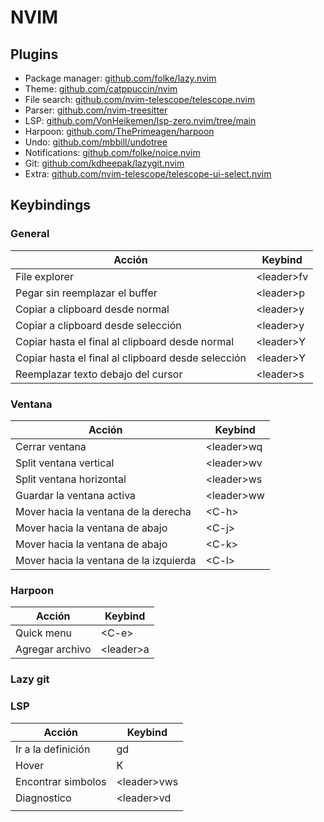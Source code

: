 # NVIM

## Plugins

 * Package manager: [github.com/folke/lazy.nvim](https://github.com/folke/lazy.nvim)
 * Theme: [github.com/catppuccin/nvim](https://github.com/catppuccin/nvim) 
 * File search: [github.com/nvim-telescope/telescope.nvim](https://github.com/nvim-telescope/telescope.nvim)
 * Parser: [github.com/nvim-treesitter](https://github.com/nvim-treesitter/nvim-treesitter)
 * LSP: [github.com/VonHeikemen/lsp-zero.nvim/tree/main](https://github.com/VonHeikemen/lsp-zero.nvim/tree/main)
 * Harpoon: [github.com/ThePrimeagen/harpoon](https://github.com/ThePrimeagen/harpoon)
 * Undo: [github.com/mbbill/undotree](https://github.com/mbbill/undotree)
 * Notifications: [github.com/folke/noice.nvim](https://github.com/folke/noice.nvim)
 * Git: [github.com/kdheepak/lazygit.nvim](https://github.com/kdheepak/lazygit.nvim)
 * Extra: [github.com/nvim-telescope/telescope-ui-select.nvim](https://github.com/nvim-telescope/telescope-ui-select.nvim)


## Keybindings

### General

| Acción                                             | Keybind    |
| -------------------------------------------------- | ---------- |
| File explorer                                      | \<leader\>fv |
| Pegar sin reemplazar el buffer                     | \<leader\>p  |
| Copiar a clipboard desde normal                    | \<leader\>y  |
| Copiar a clipboard desde selección                 | \<leader\>y  |
| Copiar hasta el final al clipboard desde normal    | \<leader\>Y  |
| Copiar hasta el final al clipboard desde selección | \<leader\>Y  |
| Reemplazar texto debajo del cursor                 | \<leader\>s  |
### Ventana

| Acción                                 | Keybind    |
| -------------------------------------- | ---------- |
| Cerrar ventana                         | \<leader\>wq |
| Split ventana vertical                 | \<leader\>wv |
| Split ventana horizontal               | \<leader\>ws |
| Guardar la ventana activa              | \<leader\>ww |
| Mover hacia la ventana de la derecha   | \<C-h\>      |
| Mover hacia la ventana de abajo        | \<C-j\>      |
| Mover hacia la ventana de abajo        | \<C-k\>      |
| Mover hacia la ventana de la izquierda | \<C-l\>      |

### Harpoon

| Acción          | Keybind   |
| --------------- | --------- |
| Quick menu      | \<C-e\>     |
| Agregar archivo | \<leader\>a |

### Lazy git


### LSP

| Acción             | Keybind     |
| ------------------ | ----------- |
| Ir a la definición | gd          |
| Hover              | K           |
| Encontrar simbolos | \<leader\>vws |
| Diagnostico        | \<leader\>vd  |
|                    |             |


